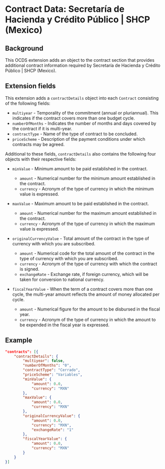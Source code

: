 # Contract Data: Secretaría de Hacienda y Crédito Público | SHCP (Mexico)

## Background

This OCDS extension adds an object to the contract section that provides additional contract information required by Secretaría de Hacienda y Crédito Público | SHCP (Mexico).

## Extension fields

This extension adds a `contractDetails` object into each `Contract` consisting of the following fields:

* `multiyear` - Temporality of the commitment (annual or pluriannual). This indicates if the contract covers more than one budget cycle.
* `numberOfMonths` - Indicates the number of months and days covered by the contract if it is multi-year.
* `contractType` - Name of the type of contract to be concluded.
* `priceScheme` - Description of the payment conditions under which contracts may be agreed.

Additional to these fields, `contractDetails` also contains the following four objects with their respective fields:
    
* `minValue` - Minimum amount to be paid established in the contract.
  * `amount` - Numerical number for the minimum amount established in the contract.
  * `currency` - Acronym of the type of currency in which the minimum value is expressed.

* `maxValue` - Maximum amount to be paid established in the contract.
  * `amount` - Numerical number for the maximum amount established in the contract.
  * `currency` - Acronym of the type of currency in which the maximum value is expressed.

* `originalCurrencyValue` - Total amount of the contract in the type of currency with which you are subscribed.
  * `amount` - Numerical code for the total amount of the contract in the type of currency with which you are subscribed.
  * `currency` - Acronym of the type of currency with which the contract is signed.
  * `exchangeRate` - Exchange rate, if foreign currency, which will be taken for conversion to national currency.

* `fiscalYearValue` - When the term of a contract covers more than one cycle, the multi-year amount reflects the amount of money allocated per cycle.
  * `amount` - Numerical figure for the amount to be disbursed in the fiscal year.
  * `currency` - Acronym of the type of currency in which the amount to be expended in the fiscal year is expressed.


## Example

```json
"contracts": [{
	"contractDetails": {
		"multiyear": false,
		"numberOfMonths": "0",
		"contractType": "Cerrado",
		"priceScheme": "Variables",
		"minValue": {
			"amount": 0.0,
			"currency": "MXN"
		},
		"maxValue": {
			"amount": 0.0,
			"currency": "MXN"
		},
		"originalCurrencyValue": {
			"amount": 0.0,
			"currency": "MXN",
			"exchangeRate": "1"
		},
		"fiscalYearValue": {
			"amount": 0.0,
			"currency": "MXN"
		}
	}
}]
```
